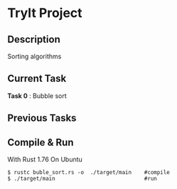 # TryIt Project
## Description
Sorting algorithms 

## Current Task 
**Task 0** : Bubble sort

## Previous Tasks 


## Compile & Run
With Rust 1.76 On Ubuntu

    $ rustc buble_sort.rs -o  ./target/main    #compile
    $ ./target/main                            #run